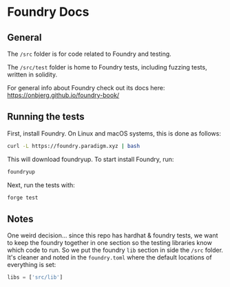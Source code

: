 # Foundry Docs

## General
The `/src` folder is for code related to Foundry and testing.

The `/src/test` folder is home to Foundry tests, including fuzzing tests, written in solidity.

For general info about Foundry check out its docs here: https://onbjerg.github.io/foundry-book/

## Running the tests

First, install Foundry. On Linux and macOS systems, this is done as follows:
```bash
curl -L https://foundry.paradigm.xyz | bash
```
This will download foundryup. To start install Foundry, run:
```bash
foundryup
```

Next, run the tests with:
```bash
forge test
```

## Notes

One weird decision... since this repo has hardhat & foundry tests, we want to keep the foundry together in one section so the testing libraries know which code to run. So we put the foundry `lib` section in side the `/src` folder. It's cleaner and noted in the `foundry.toml` where the default locations of everything is set:
```js
libs = ['src/lib']
```
